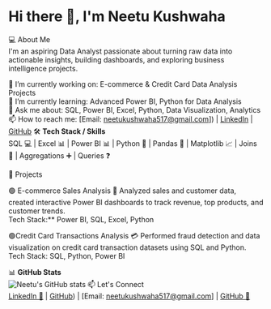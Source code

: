 # Hi there 👋, I'm Neetu Kushwaha

💻 About Me  
I'm an aspiring Data Analyst passionate about turning raw data into actionable insights, building dashboards, and exploring business intelligence projects.

🔭 I’m currently working on: E-commerce & Credit Card Data Analysis Projects  
🌱 I’m currently learning: Advanced Power BI, Python for Data Analysis  
💬 Ask me about: SQL, Power BI, Excel, Python, Data Visualization, Analytics  
📫 How to reach me: [Email: neetukushwaha517@gmail.com]) | [LinkedIn](https://www.linkedin.com/in/neetu-kushwaha-240123330?utm_source=share&utm_campaign=share_via&utm_content=profile&utm_medium=android_app) | [GitHub](https://github.com/neetukushwaha93/Neetu_kushwaha)
🛠️ **Tech Stack / Skills**  
SQL 💻 | Excel 📊 | Power BI 📊 | Python 🐍 | Pandas 🐼 | Matplotlib 📈 | Joins 🔗 | Aggregations ➕ | Queries ❓

💼 Projects

🟢 E-commerce Sales Analysis 🛒 
Analyzed sales and customer data, created interactive Power BI dashboards to track revenue, top products, and customer trends.  
Tech Stack:** Power BI, SQL, Excel, Python

🟢Credit Card Transactions Analysis 💳 
Performed fraud detection and data visualization on credit card transaction datasets using SQL and Python.  
Tech Stack: SQL, Python, Power BI

📊 **GitHub Stats**  
![Neetu's GitHub stats](https://github-readme-stats.vercel.app/api?username=NeetuKushwaha&show_icons=true&theme=radical)
📫 Let's Connect  
[LinkedIn 🔗](https://www.linkedin.com/in/neetu-kushwaha-240123330?utm_source=share&utm_campaign=share_via&utm_content=profile&utm_medium=android_app) | [GitHub](https://github.com/neetukushwaha93/Neetu_kushwaha)) | [Email: neetukushwaha517@gmail.com] | [GitHub 🐙](https://github.com/neetukushwaha93/Neetu_kushwaha)

